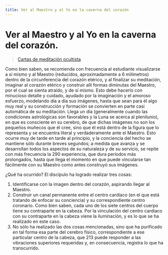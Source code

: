 ```yaml
---
title: Ver al Maestro y al Yo en la caverna del corazón
---
```


# Ver al Maestro y al Yo en la caverna del corazón.

> [Cartas de meditación ocultista](/cartas-meditacion-ocultista/carta8#ver-al-maestro-y-al-yo-en-la-caverna-del-corazón)

Como bien saben, se recomienda con frecuencia al estudiante visualizarse a sí mismo y al Maestro (reducidos, aproximadamente a 6 milímetros) dentro de la circunferencia del corazón etérico, y al finalizar su meditación, imaginar al corazón etérico y construir allí formas diminutas del Maestro, por el cual se sienta atraído, y de sí mismo. Esto debe hacerlo con minucioso detalle y cuidado, ayudado por la imaginación y el amoroso esfuerzo, modelando día a día sus imágenes, hasta que sean para él algo muy real y su construcción y formación se convierten en parte casi automática de su meditación. Llega un día (generalmente cuando las condiciones astrológicas son favorables y la Luna se acerca al plenilunio), en que es consciente en su cerebro, de que dichas imágenes no son los pequeños muñecos que él cree, sino que él está dentro de la figura que lo representa y se encuentra literal y verdaderamente ante el Maestro. Esto ocurre muy de tarde en tarde al principio, y la conciencia del hecho se mantiene sólo durante breves segundos; a medida que avanza y se desarrollan todos los aspectos de su naturaleza y de su servicio, se repite con más frecuencia la <pin lang="en">290</pin> experiencia, que dura períodos más prolongados, hasta que llega el momento en que puede vincularse tan fácilmente con su Maestro como antes construyó sus imágenes.

¿Qué ha ocurrido? El discípulo ha logrado realizar tres cosas:

1. Identificarse con la imagen dentro del corazón, aspirando llegar al Maestro.
2. Construir un canal permanente entre el centro cardíaco (en el que está tratando de enfocar su conciencia) y su correspondiente centro coronario. Como bien saben, cada uno de los siete centros del cuerpo tiene su contraparte en la cabeza. Por la vinculación del centro cardiaco con su contraparte en la cabeza viene la iluminación, y es lo que se ha realizado en este caso.
3. No sólo ha realizado las dos cosas mencionadas, sino que ha purificado en tal forma esa parte del cerebro físico, correspondiente a ese particular centro de la cabeza, que <pin lang="es">213</pin> puede responder a las vibraciones superiores requeridas y, en consecuencia, registra lo que ha transcurrido.
